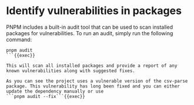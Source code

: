 # Identify vulnerabilities in packages

PNPM includes a built-in audit tool that can be used to scan installed packages for vulnerabilities. To run an audit, simply run the following command:

```plain
pnpm audit
```{{exec}}

This will scan all installed packages and provide a report of any known vulnerabilities along with suggested fixes.

As you can see the project uses a vulnerable version of the csv-parse package. This vulnerability has long been fixed and you can either
update the dependency manually or use 
```pnpm audit --fix```{{exec}}